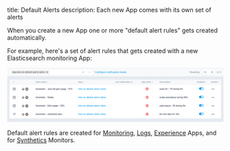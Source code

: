title: Default Alerts
description: Each new App comes with its own set of alerts

When you create a new App one or more "default alert rules" gets created automatically.
 
For example, here's a set of alert rules that gets created with a new Elasticsearch monitoring App:

![image alt text](../images/alerts/image_24.png)

Default alert rules are created for [Monitoring](/docs/monitoring), [Logs](/docs/logs), [Experience](/docs/experience) Apps, and for [Synthetics](/docs/synthetics) Monitors.
